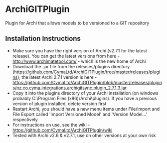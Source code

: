 ArchiGITPlugin
==============

Plugin for Archi that allows models to be versioned to a GIT repository

Installation Instructions
-------------------------
- Make sure you have the right version of Archi (v2.7.1 for the latest release). You can get the latest versions from here - http://www.archimatetool.com/ - which is the new home of Archi
- Download the .jar file from the releases/plugins directory (https://github.com/CymaLtd/ArchiGITPlugin/tree/master/releases/plugins), the latest Archi 2.7.1 version is here - https://github.com/CymaLtd/ArchiGITPlugin/blob/master/releases/plugins/nz.co.cyma.integrations.archigitsync.plugin_2.7.1.3.jar
- Copy it into the plugins directory of your Archi installation (on windows probably C:\Program Files (x86)\Archi\plugins). If you have a previous version of plugin installed, delete version first
- Restart Archi, you should have a new menu items under File/Import and File Export called 'Import Versioned Model' and 'Version Model...' respectively
- For instructions on use, see the wiki - https://github.com/CymaLtd/ArchiGITPlugin/wiki
- Tested with Archi v2.6 & v2.7.1, use on other versions at your own risk
